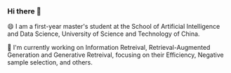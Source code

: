 ### Hi there 👋  

😄 I am a first-year master's student at the School of Artificial Intelligence and Data Science, University of Science and Technology of China.

🔭 I'm currently working on Information Retreival, Retrieval-Augmented Generation and Generative Retreival, focusing on their Efficiency, Negative sample selection, and others.

<!--
**GNEHUY/GNEHUY** is a ✨ _special_ ✨ repository because its `README.md` (this file) appears on your GitHub profile.

Here are some ideas to get you started:

- 🔭 I’m currently working on ...
- 🌱 I’m currently learning ...
- 👯 I’m looking to collaborate on ...
- 🤔 I’m looking for help with ...
- 💬 Ask me about ...
- 📫 How to reach me: ...
- 😄 Pronouns: ...
- ⚡ Fun fact: ...
-->
<!--[![Anurag's GitHub stats](https://github-readme-stats.vercel.app/api?username=GNEHUY&show_icons=true)](https://github.com/anuraghazra/github-readme-stats)-->

<!--
<div id="title" align=center>

[![知乎](https://img.shields.io/badge/%E7%9F%A5%E4%B9%8E-mq%E7%99%BD-yello)](https:.........)
[![youtube](https://img.shields.io/badge/video-YouTube-red)](https:.............)

[![modern cpp](https://img.shields.io/badge/code-Modern%20C++-blue)](https:.............) 
![](https://img.shields.io/badge/讨厌-学习-yellow) 
![](https://img.shields.io/badge/性格-开朗-red) 
![](https://img.shields.io/badge/爱好-二次元-red)

</div>
-->
